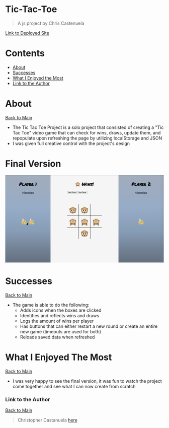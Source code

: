 <a name="mainContents"></a>
# Tic-Tac-Toe
> A js project by Chris Castenuela

[Link to Deployed Site](https://chriscastanuela.github.io/Tic-Tac-Toe/)

# Contents 

* [About](#about)
* [Successes](#successes)
* [What I Enjoyed the Most](#wwetm)
* [Link to the Author](#ltta)

# About 

<a name="about"></a>

[Back to Main](#mainContents)
<ul>
    <li>The Tic Tac Toe Project is a solo project that consisted of creating a "Tic Tac Toe" video game that can check for wins, draws, update them, and repopulate upon refreshing the page by utilizing localStorage and JSON</li>
    <li>I was given full creative control with the project's design</li>
</ul>

# Final Version
![TTT Image](https://github.com/Chriscastanuela/Tic-Tac-Toe/blob/master/Screen%20Shot%202020-08-04%20at%209.13.31%20PM.png?raw=true)
# Successes

<a name="successes"></a>

[Back to Main](#mainContents)
<ul>
    <li>The game is able to do the following:
        <ul>
            <li>Adds icons when the boxes are clicked</li>
            <li>Identifies and reflects wins and draws</li>
            <li>Logs the amount of wins per player</li>
            <li>Has buttons that can either restart a new round or create an entire new game (timeouts are used for both)</li>
            <li>Reloads saved data when refreshed</li>
        </ul>
</ul>

# What I Enjoyed The Most

<a name="wwetm"></a>

[Back to Main](#mainContents)
<ul>
    <li>I was very happy to see the final version, it was fun to watch the project come together and see what I can now create from scratch
</ul>

### Link to the Author

<a name="ltta"></a>

[Back to Main](#mainContents)

> Christopher Castanuela [here](https://github.com/Chriscastanuela?tab=repositories)
